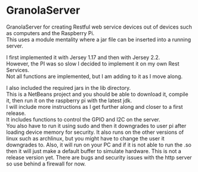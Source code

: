 GranolaServer
=============

GranolaServer for creating Restful web service devices out of devices such as computers and the Raspberry Pi.  
This uses a module mentality where a jar file can be inserted into a running server.

I first implemented it with Jersey 1.17 and then with Jersey 2.2.  
However, the PI was so slow I decided to implement it on my own Rest Services.  
Not all functions are implemented, but I am adding to it as I move along.

I also included the required jars in the lib directory.  
This is a NetBeans project and you should be able to download it, compile it, then run it on the raspberry pi with the latest jdk.  
I will include more instructions as I get further along and closer to a first release.  
It includes functions to control the GPIO and I2C on the server.  
You also have to run it using sudo and then it downgrades to user pi after loading device memory for security.
It also runs on the other versions of linux such as archlinux, but you might have to change the user it downgrades to.
Also, it will run on your PC and if it is not able to run the .so then it will just make a default buffer to simulate hardware.
This is not a release version yet.  There are bugs and security issues with the http server so use behind a firewall for now.

